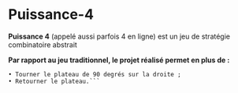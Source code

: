 # Puissance-4

**Puissance 4** (appelé aussi parfois 4 en ligne) est un jeu de stratégie combinatoire
abstrait

**Par rapport au jeu traditionnel, le projet réalisé permet en plus de :**
```• Tourner le plateau de 90 degrés sur la gauche ;
• Tourner le plateau de 90 degrés sur la droite ;
• Retourner le plateau.```